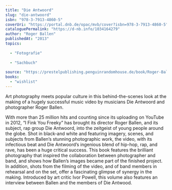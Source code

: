 ```yaml
---
title: "Die Antwoord"
slug: "die-antwoord"
isbn: "978-3-7913-4860-5"
coverUri: "https://portal.dnb.de/opac/mvb/cover?isbn=978-3-7913-4860-5"
cataloguePermalink: "https://d-nb.info/1034164279"
author: "Roger Ballen"
publishedAt: "2013"
topics:
  
  - "Fotografie"
    
  - "Sachbuch"
    
source: "https://prestelpublishing.penguinrandomhouse.de/book/Roger-Ballen-Die-Antwoord/Prestel-com/e441774.rhd"
books: 
  - "wishlist"
---
```

Art photography meets popular culture in this behind-the-scenes look at the 
making of a hugely successful music video by musicians Die Antwoord and 
photographer Roger Ballen.

With more than 25 million hits and counting since its uploading on YouTube in 
2012, “I Fink You Freeky” has brought its director Roger Ballen, and its 
subject, rap group Die Antwoord, into the zeitgeist of young people around the 
globe. Shot in black-and white and featuring imagery, scenes, and subjects 
from Ballen’s stunning photographic work, the video, with its infectious beat 
and Die Antwoord’s ingenious blend of hip-hop, rap, and rave, has been a huge 
critical success. This book features the brilliant photography that inspired 
the collaboration between photographer and band, and shows how Ballen’s images 
became part of the finished project. In addition, shots from the filming of 
the video, and of band members in rehearsal and on the set, offer a 
fascinating glimpse of synergy in the making. Introduced by art critic Ivor 
Powell, this volume also features an interview between Ballen and the members 
of Die Antwood.
